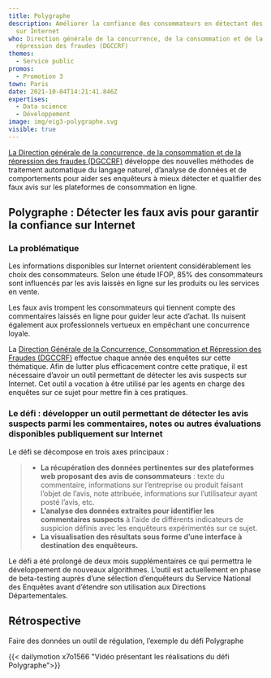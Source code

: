 ```yaml
---
title: Polygraphe
description: Améliorer la confiance des consommateurs en détectant des faux avis
  sur Internet
who: Direction générale de la concurrence, de la consommation et de la
  répression des fraudes (DGCCRF)
themes:
  - Service public
promos:
  - Promotion 3
town: Paris
date: 2021-10-04T14:21:41.846Z
expertises:
  - Data science
  - Développement
image: img/eig3-polygraphe.svg
visible: true
---
```

[La Direction générale de la concurrence, de la consommation et de la répression des fraudes (DGCCRF)](https://www.economie.gouv.fr/dgccrf) développe des nouvelles méthodes de traitement automatique du langage naturel, d’analyse de données et de comportements pour aider ses enquêteurs à mieux détecter et qualifier des faux avis sur les plateformes de consommation en ligne.

## Polygraphe : Détecter les faux avis pour garantir la confiance sur Internet

### La problématique

Les informations disponibles sur Internet orientent considérablement les choix des consommateurs. Selon une étude IFOP, 85% des consommateurs sont influencés par les avis laissés en ligne sur les produits ou les services en vente.

Les faux avis trompent les consommateurs qui tiennent compte des commentaires laissés en ligne pour guider leur acte d’achat. Ils nuisent également aux professionnels vertueux en empêchant une concurrence loyale.

La [Direction Générale de la Concurrence, Consommation et Répression des Fraudes (DGCCRF)](https://www.economie.gouv.fr/dgccrf) effectue chaque année des enquêtes sur cette thématique. Afin de lutter plus efficacement contre cette pratique, il est nécessaire d’avoir un outil permettant de détecter les avis suspects sur Internet. Cet outil a vocation à être utilisé par les agents en charge des enquêtes sur ce sujet pour mettre fin à ces pratiques.

### Le défi : développer un outil permettant de détecter les avis suspects parmi les commentaires, notes ou autres évaluations disponibles publiquement sur Internet

Le défi se décompose en trois axes principaux :

> * **La récupération des données pertinentes sur des plateformes web proposant des avis de consommateurs** : texte du commentaire, informations sur l’entreprise ou produit faisant l’objet de l’avis, note attribuée, informations sur l’utilisateur ayant posté l’avis, etc.
> * **L’analyse des données extraites pour identifier les commentaires suspects** à l’aide de différents indicateurs de suspicion définis avec les enquêteurs expérimentés sur ce sujet.
> * **La visualisation des résultats sous forme d’une interface à destination des enquêteurs.**

Le défi a été prolongé de deux mois supplémentaires ce qui permettra le développement de nouveaux algorithmes. L’outil est actuellement en phase de beta-testing auprès d’une sélection d’enquêteurs du Service National des Enquêtes avant d’étendre son utilisation aux Directions Départementales.

## Rétrospective

Faire des données un outil de régulation, l’exemple du défi Polygraphe

{{< dailymotion x7o1566 "Vidéo présentant les réalisations du défi Polygraphe">}}